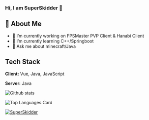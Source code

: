 ### Hi, I am SuperSkidder 👋
## 🚀 About Me

- 🔭 I’m currently working on FPSMaster PVP Client & Hanabi Client
- 🌱 I’m currently learning C++/Springboot
- 💬 Ask me about minecraft/Java

## Tech Stack

**Client:** Vue, Java, JavaScript

**Server:** Java

![Github stats](https://github-readme-stats.vercel.app/api?username=SuperSkidder&show_icons=true&count_private=true)   

![Top Languages Card](https://github-readme-stats.vercel.app/api/top-langs/?username=SuperSkidder)   


<p align="left">
<a href="https://github.com/ryo-ma/github-profile-trophy">
<img src="https://github-profile-trophy.vercel.app/?username=SuperSkidder" alt="SuperSkidder" />
</a>
</p>
